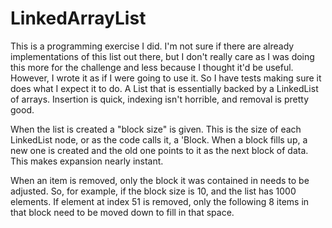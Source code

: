 LinkedArrayList
===============

This is a programming exercise I did. I'm not sure if there are already implementations of this list out there, but I don't really care as I was doing this more for the challenge and less because I thought it'd be useful.
However, I wrote it as if I were going to use it. So I have tests making sure it does what I expect it to do.
A List that is essentially backed by a LinkedList of arrays. Insertion is quick, indexing isn't horrible, and removal is pretty good.

When the list is created a "block size" is given. This is the size of each LinkedList node, or as the code calls it, a 'Block.
When a block fills up, a new one is created and the old one points to it as the next block of data.
This makes expansion nearly instant.

When an item is removed, only the block it was contained in needs to be adjusted.
So, for example, if the block size is 10, and the list has 1000 elements.
If element at index 51 is removed, only the following 8 items in that block need to be moved down to fill in that space.
